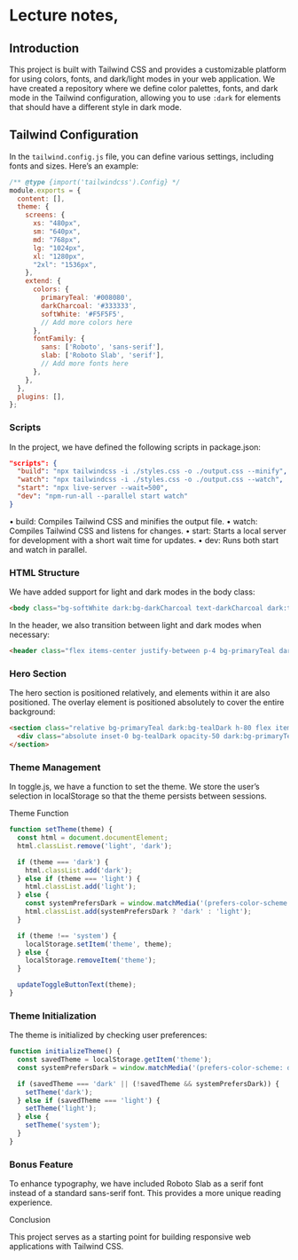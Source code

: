 # Lecture notes,

## Introduction

This project is built with Tailwind CSS and provides a customizable platform for using colors, fonts, and dark/light modes in your web application. We have created a repository where we define color palettes, fonts, and dark mode in the Tailwind configuration, allowing you to use `:dark` for elements that should have a different style in dark mode.

## Tailwind Configuration

In the `tailwind.config.js` file, you can define various settings, including fonts and sizes. Here’s an example:

```javascript
/** @type {import('tailwindcss').Config} */
module.exports = {
  content: [],
  theme: {
    screens: {
      xs: "480px",
      sm: "640px",
      md: "768px",
      lg: "1024px",
      xl: "1280px",
      "2xl": "1536px",
    },
    extend: {
      colors: {
        primaryTeal: '#008080',
        darkCharcoal: '#333333',
        softWhite: '#F5F5F5',
        // Add more colors here
      },
      fontFamily: {
        sans: ['Roboto', 'sans-serif'],
        slab: ['Roboto Slab', 'serif'],
        // Add more fonts here
      },
    },
  },
  plugins: [],
};
```

### Scripts

In the project, we have defined the following scripts in package.json:

```json
"scripts": {
  "build": "npx tailwindcss -i ./styles.css -o ./output.css --minify",
  "watch": "npx tailwindcss -i ./styles.css -o ./output.css --watch",
  "start": "npx live-server --wait=500",
  "dev": "npm-run-all --parallel start watch"
}
```

•	 build: Compiles Tailwind CSS and minifies the output file.
•	watch: Compiles Tailwind CSS and listens for changes.
•	start: Starts a local server for development with a short wait time for updates.
•	dev: Runs both start and watch in parallel.

### HTML Structure

We have added support for light and dark modes in the body class:
```html
<body class="bg-softWhite dark:bg-darkCharcoal text-darkCharcoal dark:text-softWhite font-sans">
````
In the header, we also transition between light and dark modes when necessary:
```html
<header class="flex items-center justify-between p-4 bg-primaryTeal dark:bg-tealDark">
```
### Hero Section

The hero section is positioned relatively, and elements within it are also positioned. The overlay element is positioned absolutely to cover the entire background:
```html
<section class="relative bg-primaryTeal dark:bg-tealDark h-80 flex items-center justify-center text-center">
  <div class="absolute inset-0 bg-tealDark opacity-50 dark:bg-primaryTeal dark:opacity-60"></div>
</section>
```

### Theme Management

In toggle.js, we have a function to set the theme. We store the user’s selection in localStorage so that the theme persists between sessions.

Theme Function

```javascript
function setTheme(theme) {
  const html = document.documentElement;
  html.classList.remove('light', 'dark');

  if (theme === 'dark') {
    html.classList.add('dark');
  } else if (theme === 'light') {
    html.classList.add('light');
  } else {
    const systemPrefersDark = window.matchMedia('(prefers-color-scheme: dark)').matches;
    html.classList.add(systemPrefersDark ? 'dark' : 'light');
  }

  if (theme !== 'system') {
    localStorage.setItem('theme', theme);
  } else {
    localStorage.removeItem('theme');
  }

  updateToggleButtonText(theme);
}
````

### Theme Initialization

The theme is initialized by checking user preferences:

```Javascript
function initializeTheme() {
  const savedTheme = localStorage.getItem('theme');
  const systemPrefersDark = window.matchMedia('(prefers-color-scheme: dark)').matches;

  if (savedTheme === 'dark' || (!savedTheme && systemPrefersDark)) {
    setTheme('dark');
  } else if (savedTheme === 'light') {
    setTheme('light');
  } else {
    setTheme('system');
  }
}
```

### Bonus Feature

To enhance typography, we have included Roboto Slab as a serif font instead of a standard sans-serif font. This provides a more unique reading experience.

Conclusion

This project serves as a starting point for building responsive web applications with Tailwind CSS. 



